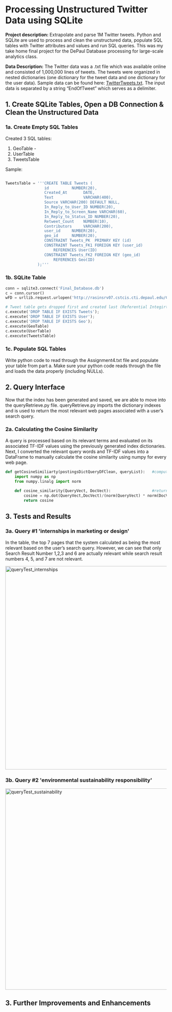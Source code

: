# Processing Unstructured Twitter Data using SQLite 
**Project description:**  Extrapolate and parse 1M Twitter tweets. Python and SQLite are used to process and clean the unstructured data, populate SQL tables with Twitter attributes and values and run SQL queries. This was my take home final project for the DePaul Database processing for large-scale analytics class. 

**Data Description:** The Twitter data was a .txt file which was available online and consisted of 1,000,000 lines of tweets. The tweets were organized in nested dictionaries (one dictionary for the tweet data and one dictionary for the user data). Sample data can be found here: [TwitterTweets.txt](https://github.com/eclark15/database-processing-analysis/files/8412892/TwitterTweets.txt). The input data is separated by a string “EndOfTweet” which serves as a delimiter. 


## 1. Create SQLite Tables, Open a DB Connection & Clean the Unstructured Data
### 1a. Create Empty SQL Tables  

Created 3 SQL tables: 
1. GeoTable - 
2. UserTable
3. TweetsTable

Sample: 
```python

TweetsTable = '''CREATE TABLE Tweets (
                 id          NUMBER(20),               
                 Created_At       DATE,
                 Text             VARCHAR(400),
                 Source VARCHAR(200) DEFAULT NULL,
                 In_Reply_to_User_ID NUMBER(20),
                 In_Reply_to_Screen_Name VARCHAR(60),
                 In_Reply_to_Status_ID NUMBER(20),
                 Retweet_Count    NUMBER(10),
                 Contributors     VARCHAR(200),
                 user_id     NUMBER(20),
                 geo_id      NUMBER(20),
                 CONSTRAINT Tweets_PK  PRIMARY KEY (id)
                 CONSTRAINT Tweets_FK1 FOREIGN KEY (user_id)
                     REFERENCES User(ID)
                 CONSTRAINT Tweets_FK2 FOREIGN KEY (geo_id)
                     REFERENCES Geo(ID)
              );'''
```

### 1b.   SQLite Table


```python
conn = sqlite3.connect('Final_Database.db')
c = conn.cursor()
wFD = urllib.request.urlopen('http://rasinsrv07.cstcis.cti.depaul.edu/CSC455/OneDayOfTweets.txt')

# Tweet table gets dropped first and created last (Referential Integirty)
c.execute('DROP TABLE IF EXISTS Tweets');
c.execute('DROP TABLE IF EXISTS User');
c.execute('DROP TABLE IF EXISTS Geo');
c.execute(GeoTable)
c.execute(UserTable)
c.execute(TweetsTable)
```

### 1c. Populate SQL Tables


Write python code to read through the Assignment4.txt file and populate your table from part a.  Make sure your python code reads through the file and loads the data properly (including NULLs). 



## 2. Query Interface 
Now that the index has been generated and saved, we are able to move into the queryRetrieve.py file. queryRetrieve.py imports the dictionary indexes and is used to return the most relevant web pages associated with a user’s search query. 

### 2a. Calculating the Cosine Similarity
A query is processed based on its relevant terms and evaluated on its associated TF-IDF values using the previously generated index dictionaries. Next, I converted the relevant query words and TF-IDF values into a DataFrame to manually calculate the cosine similarity using numpy for every web page. 

```python
def getCosineSimiliarty(postingsDictQueryDFClean, queryList):   #computing cosine similarity between our query and all website pages
    import numpy as np
    from numpy.linalg import norm
    
    def cosine_similarity(QueryVect, DocVect):                  #returns cosine similarity when 2 lists are entered 
        cosine = np.dot(QueryVect,DocVect)/(norm(QueryVect) * norm(DocVect))
        return cosine

```
## 3. Tests and Results
### 3a. Query #1 'internships in marketing or design'
In the table, the top 7 pages that the system calculated as being the most relevant based on the user’s search query. However, we can see that only Search Result Number 1,2,3 and 6 are actually relevant while search result numbers 4, 5, and 7 are not relevant. 

<img width="633" alt="queryTest_internships" src="https://user-images.githubusercontent.com/50348032/160932829-75c72d00-7fdb-4b78-a462-0c25a1e66dc2.png">

### 3b. Query #2 'environmental sustainability responsibility'
<img width="626" alt="queryTest_sustainability" src="https://user-images.githubusercontent.com/50348032/160932842-6a392452-855b-4663-9534-fd0ff035688e.png">

## 3. Further Improvements and Enhancements






